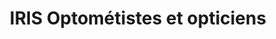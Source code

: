 ---
title: "IRIS Optométistes et opticiens"
url: /trois-rivieres/iris-optometistes-et-opticiens/
shop: Optiker
---